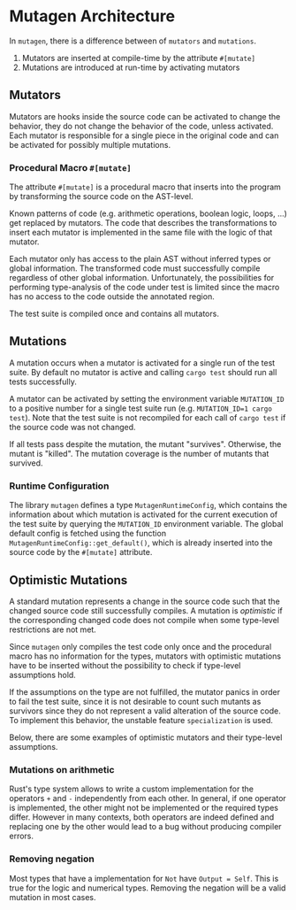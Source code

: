 # Mutagen Architecture

In `mutagen`, there is a difference between of `mutators` and `mutations`.

1. Mutators are inserted at compile-time by the attribute `#[mutate]`
2. Mutations are introduced at run-time by activating mutators

## Mutators

Mutators are hooks inside the source code can be activated to change the behavior, they do not change the behavior of the code, unless activated. Each mutator is responsible for a single piece in the original code and can be activated for possibly multiple mutations.

### Procedural Macro `#[mutate]`

The attribute `#[mutate]` is a procedural macro that inserts into the program by transforming the source code on the AST-level.

Known patterns of code (e.g. arithmetic operations, boolean logic, loops, ...) get replaced by mutators. The code that describes the transformations to insert each mutator is implemented in the same file with the logic of that mutator.

Each mutator only has access to the plain AST without inferred types or global information. The transformed code must successfully compile regardless of other global information. Unfortunately, the possibilities for performing type-analysis of the code under test is limited since the macro has no access to the code outside the annotated region. 

The test suite is compiled once and contains all mutators.

## Mutations

A mutation occurs when a mutator is activated for a single run of the test suite. By default no mutator is active and calling `cargo test` should run all tests successfully.

A mutator can be activated by setting the environment variable `MUTATION_ID` to a positive number for a single test suite run (e.g. `MUTATION_ID=1 cargo test`). Note that the test suite is not recompiled for each call of `cargo test` if the source code was not changed.

If all tests pass despite the mutation, the mutant "survives". Otherwise, the mutant is "killed". The mutation coverage is the number of mutants that survived.

### Runtime Configuration

The library `mutagen` defines a type `MutagenRuntimeConfig`, which contains the information about which mutation is activated for the current execution of the test suite by querying the `MUTATION_ID` environment variable. The global default config is fetched using the function `MutagenRuntimeConfig::get_default()`, which is already inserted into the source code by the `#[mutate]` attribute.

## Optimistic Mutations

A standard mutation represents a change in the source code such that the changed source code still successfully compiles. A mutation is *optimistic* if the corresponding changed code does not compile when some type-level restrictions are not met.

Since `mutagen` only compiles the test code only once and the procedural macro has no information for the types, mutators with optimistic mutations have to be inserted without the possibility to check if type-level assumptions hold.

If the assumptions on the type are not fulfilled, the mutator panics in order to fail the test suite, since it is not desirable to count such mutants as survivors since they do not represent a valid alteration of the source code. To implement this behavior, the unstable feature `specialization` is used.

Below, there are some examples of optimistic mutators and their type-level assumptions.

### Mutations on arithmetic

Rust's type system allows to write a custom implementation for the operators `+` and `-` independently from each other. In general, if one operator is implemented, the other might not be implemented or the required types differ. However in many contexts, both operators are indeed defined and replacing one by the other would lead to a bug without producing compiler errors.

### Removing negation

Most types that have a implementation for `Not` have `Output = Self`. This is true for the logic and numerical types. Removing the negation will be a valid mutation in most cases.
